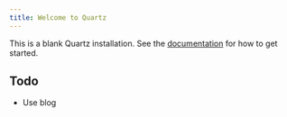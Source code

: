 ```yaml
---
title: Welcome to Quartz
---
```


This is a blank Quartz installation.
See the [documentation](https://quartz.jzhao.xyz) for how to get started.


## Todo
- Use blog


